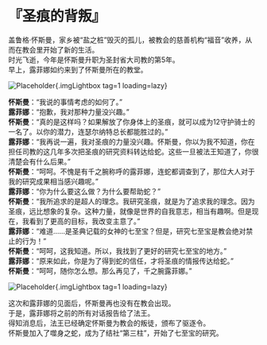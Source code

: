 # 『圣痕的背叛』

盖鲁格·怀斯曼，家乡被“盐之桩”毁灭的孤儿，被教会的慈善机构“福音”收养，从而在教会里开始了新的生活。  
时光飞逝，今年是怀斯曼升职为圣封省大司教的第5年。  
早上，露菲娜如约来到了怀斯曼所在的教堂。

![Placeholder](/images/sora-3rd/star_annulled/19-1.webp){.imgLightbox tag=1 loading=lazy}

**怀斯曼**：“我说的事情考虑的如何了。”  
**露菲娜**：“抱歉，我对那种力量没兴趣。”  
**怀斯曼**：“真的是这样吗？如果解放了你身体上的圣痕，就可以成为12守护骑士的一名了。以你的潜力，连瑟尔纳特总长都能胜过的。”  
**露菲娜**：“我再说一遍，我对圣痕的力量没兴趣。怀斯曼，你以为我不知道，你在担任司教的这几年多次把圣痕的研究资料转达给蛇。这些一旦被法王知道了，你很清楚会有什么后果。”  
**怀斯曼**：“呵呵。不愧是有千之腕称呼的露菲娜，连蛇都调查到了，那位大人对于我的研究成果相当感兴趣呢。”  
**露菲娜**：“你为什么要这么做？为什么要帮助蛇？”  
**怀斯曼**：“我所追求的是超人的理念。我研究圣痕，就是为了追求我的理念。因为圣痕，远比想象的复杂。这种力量，就像是世界的自我意志，相当有趣啊。但是现在，我看到了更高的目标，我改变主意了。”  
**露菲娜**：“难道......是圣典记载的女神的七至宝？但是，研究七至宝是教会绝对禁止的行为！”  
**怀斯曼**：“呵呵，这我知道。所以，我找到了更好的研究七至宝的地方。”  
**露菲娜**：“原来如此，你是为了得到蛇的信任，才将圣痕的情报传达给蛇。”  
**怀斯曼**：“呵呵，随你怎么想。那么再见了，千之腕露菲娜。”   

![Placeholder](/images/sora-3rd/star_annulled/19-2.webp){.imgLightbox tag=1 loading=lazy}

这次和露菲娜的见面后，怀斯曼再也没有在教会出现。  
于是，露菲娜将之前的所有对话报告给了法王。  
得知消息后，法王已经确定怀斯曼为教会的叛徒，颁布了驱逐令。  
怀斯曼加入了噬身之蛇，成为了结社“第三柱”，开始了七至宝的研究。
